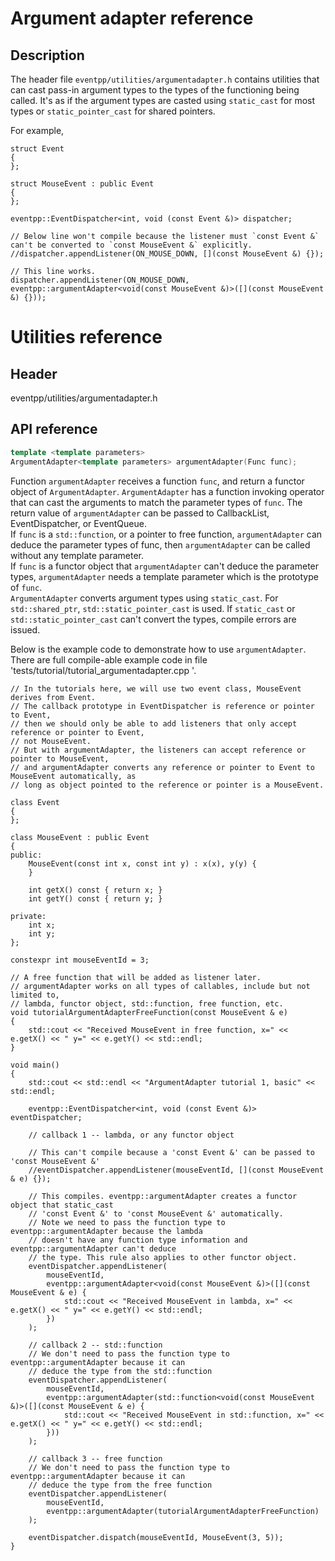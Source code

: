# Argument adapter reference

## Description

The header file `eventpp/utilities/argumentadapter.h` contains utilities that can cast pass-in argument types to the types of the functioning being called. It's as if the argument types are casted using `static_cast` for most types or `static_pointer_cast` for shared pointers.  

For example,  
```
struct Event
{
};

struct MouseEvent : public Event
{
};

eventpp::EventDispatcher<int, void (const Event &)> dispatcher;

// Below line won't compile because the listener must `const Event &` can't be converted to `const MouseEvent &` explicitly.
//dispatcher.appendListener(ON_MOUSE_DOWN, [](const MouseEvent &) {});

// This line works.
dispatcher.appendListener(ON_MOUSE_DOWN, eventpp::argumentAdapter<void(const MouseEvent &)>([](const MouseEvent &) {}));
```

# Utilities reference

## Header

eventpp/utilities/argumentadapter.h

## API reference

```c++
template <template parameters>
ArgumentAdapter<template parameters> argumentAdapter(Func func);
```

Function `argumentAdapter` receives a function `func`, and return a functor object of `ArgumentAdapter`. `ArgumentAdapter` has a function invoking operator that can cast the arguments to match the parameter types of `func`. The return value of `argumentAdapter` can be passed to CallbackList, EventDispatcher, or EventQueue.   
If `func` is a `std::function`, or a pointer to free function, `argumentAdapter` can deduce the parameter types of func, then `argumentAdapter` can be called without any template parameter.  
If `func` is a functor object that `argumentAdapter` can't deduce the parameter types, `argumentAdapter` needs a template parameter which is the prototype of `func`.  
`ArgumentAdapter` converts argument types using `static_cast`. For `std::shared_ptr`, `std::static_pointer_cast` is used. If `static_cast` or `std::static_pointer_cast` can't convert the types, compile errors are issued.

Below is the example code to demonstrate how to use `argumentAdapter`. There are full compile-able example code in file 'tests/tutorial/tutorial_argumentadapter.cpp '.


```
// In the tutorials here, we will use two event class, MouseEvent derives from Event.
// The callback prototype in EventDispatcher is reference or pointer to Event,
// then we should only be able to add listeners that only accept reference or pointer to Event,
// not MouseEvent.
// But with argumentAdapter, the listeners can accept reference or pointer to MouseEvent,
// and argumentAdapter converts any reference or pointer to Event to MouseEvent automatically, as
// long as object pointed to the reference or pointer is a MouseEvent.

class Event
{
};

class MouseEvent : public Event
{
public:
	MouseEvent(const int x, const int y) : x(x), y(y) {
	}

	int getX() const { return x; }
	int getY() const { return y; }

private:
	int x;
	int y;
};

constexpr int mouseEventId = 3;

// A free function that will be added as listener later.
// argumentAdapter works on all types of callables, include but not limited to,
// lambda, functor object, std::function, free function, etc.
void tutorialArgumentAdapterFreeFunction(const MouseEvent & e)
{
	std::cout << "Received MouseEvent in free function, x=" << e.getX() << " y=" << e.getY() << std::endl;
}

void main()
{
	std::cout << std::endl << "ArgumentAdapter tutorial 1, basic" << std::endl;

	eventpp::EventDispatcher<int, void (const Event &)> eventDispatcher;

	// callback 1 -- lambda, or any functor object

	// This can't compile because a 'const Event &' can be passed to 'const MouseEvent &'
	//eventDispatcher.appendListener(mouseEventId, [](const MouseEvent & e) {});

	// This compiles. eventpp::argumentAdapter creates a functor object that static_cast 
	// 'const Event &' to 'const MouseEvent &' automatically.
	// Note we need to pass the function type to eventpp::argumentAdapter because the lambda
	// doesn't have any function type information and eventpp::argumentAdapter can't deduce
	// the type. This rule also applies to other functor object.
	eventDispatcher.appendListener(
		mouseEventId,
		eventpp::argumentAdapter<void(const MouseEvent &)>([](const MouseEvent & e) {
			std::cout << "Received MouseEvent in lambda, x=" << e.getX() << " y=" << e.getY() << std::endl;
		})
	);

	// callback 2 -- std::function
	// We don't need to pass the function type to eventpp::argumentAdapter because it can
	// deduce the type from the std::function
	eventDispatcher.appendListener(
		mouseEventId,
		eventpp::argumentAdapter(std::function<void(const MouseEvent &)>([](const MouseEvent & e) {
			std::cout << "Received MouseEvent in std::function, x=" << e.getX() << " y=" << e.getY() << std::endl;
		}))
	);

	// callback 3 -- free function
	// We don't need to pass the function type to eventpp::argumentAdapter because it can
	// deduce the type from the free function
	eventDispatcher.appendListener(
		mouseEventId,
		eventpp::argumentAdapter(tutorialArgumentAdapterFreeFunction)
	);

	eventDispatcher.dispatch(mouseEventId, MouseEvent(3, 5));
}

```
